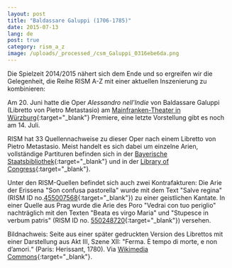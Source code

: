 ```yaml
---
layout: post
title: "Baldassare Galuppi (1706-1785)"
date: 2015-07-13
lang: de
post: true
category: rism_a_z
image: /uploads/_processed_/csm_Galuppi_0316ebe6da.png
---
```



Die Spielzeit 2014/2015 nähert sich dem Ende und so ergreifen wir die Gelegenheit, die Reihe RISM A-Z mit einer aktuellen Inszenierung zu kombinieren:

Am 20. Juni hatte die Oper _Alessandro nell'Indie_ von Baldassare Galuppi (Libretto von Pietro Metastasio) am [Mainfranken-Theater in Würzburg](https://www.theaterwuerzburg.de/index.php?option=com_mftplayground&view=play&play_id=984&Itemid=116){:target="_blank"} Premiere, eine letzte Vorstellung gibt es noch am 14. Juli.

RISM hat 33 Quellennachweise zu dieser Oper nach einem Libretto von Pietro Metastasio. Meist handelt es sich dabei um einzelne Arien, vollständige Partituren befinden sich in der [Bayerische Staatsbibliothek](https://opac.rism.info/search?id=456009041){:target="_blank"} und in der [Library of Congress](https://opac.rism.info/search?id=900011012){:target="_blank"}.

Unter den RISM-Quellen befindet sich auch zwei Kontrafakturen: Die Arie der Erissena "Son confusa pastorella" wurde mit dem Text "Salve regina" (RISM ID no.[455007568](https://opac.rism.info/search?id=455007568){:target="_blank"}) zu einer geistlichen Kantate. In einer Quelle aus Prag wurde die Arie des Poro "Vedrai con tuo periglio" nachträglich mit den Texten "Beata es virgo Maria" und "Stupesce in verbum patris" (RISM ID no. [550248720](https://opac.rism.info/search?id=550248720){:target="_blank"}) versehen.

Bildnachweis: Seite aus einer später gedruckten Version des Librettos mit einer Darstellung aus Akt III, Szene XII: "Ferma. È tempo di morte, e non d’amori.“ (Paris: Herissant, 1780). Via [Wikimedia Commons](https://commons.wikimedia.org/wiki/File:Metastasio_-_Alessandro_nell%E2%80%99Indie_-_Herissant_Vol.04_-_Paris_1780.png#/media/File:Metastasio_-_Alessandro_nell%E2%80%99Indie_-_Herissant_Vol.04_-_Paris_1780.png){:target="_blank"}.





<script type="text/javascript">var switchTo5x=true;</script><script type="text/javascript" src="http://w.sharethis.com/button/buttons.js"></script><script type="text/javascript">stLight.options({publisher: "9b601438-1ce1-49d8-bfd7-9cff5df54c17", doNotHash: false, doNotCopy: false, hashAddressBar: false});</script>